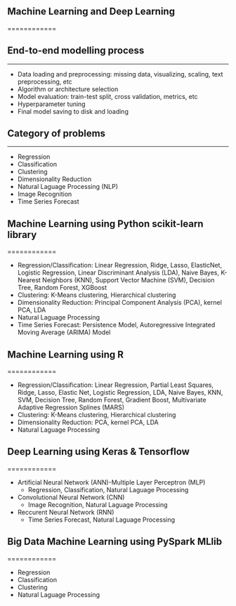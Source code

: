 ## Machine Learning and Deep Learning
============
## End-to-end modelling process
------------
- Data loading and preprocessing: missing data, visualizing, scaling, text preprocessing, etc
- Algorithm or architecture selection 
- Model evaluation: train-test split, cross validation, metrics, etc
- Hyperparameter tuning 
- Final model saving to disk and loading  

## Category of problems
------------
- Regression
- Classification
- Clustering
- Dimensionality Reduction
- Natural Laguage Processing (NLP)
- Image Recognition
- Time Series Forecast

## Machine Learning using Python scikit-learn library
============
- Regression/Classification: Linear Regression, Ridge, Lasso, ElasticNet, Logistic Regression, Linear Discriminant Analysis (LDA), Naive Bayes, K-Nearest Neighbors (KNN), Support Vector Machine (SVM), Decision Tree, Random Forest, XGBoost
- Clustering: K-Means clustering, Hierarchical clustering
- Dimensionality Reduction: Principal Component Analysis (PCA), kernel PCA, LDA
- Natural Laguage Processing
- Time Series Forecast: Persistence Model, Autoregressive Integrated Moving Average (ARIMA) Model

## Machine Learning using R
============
- Regression/Classification: Linear Regression, Partial Least Squares, Ridge, Lasso, Elastic Net, Logistic Regression, LDA, Naive Bayes, KNN, SVM, Decision Tree, Random Forest, Gradient Boost, Multivariate Adaptive Regression Splines (MARS)
- Clustering: K-Means clustering, Hierarchical clustering
- Dimensionality Reduction: PCA, kernel PCA, LDA
- Natural Laguage Processing

## Deep Learning using Keras & Tensorflow
============
- Artificial Neural Network (ANN)-Multiple Layer Perceptron (MLP)
  - Regression, Classification, Natural Laguage Processing
- Convolutional Neural Network (CNN)
  - Image Recognition, Natural Laguage Processing
- Reccurent Neural Network (RNN)
  - Time Series Forecast, Natural Laguage Processing 

## Big Data Machine Learning using PySpark MLlib
============
- Regression
- Classification
- Clustering
- Natural Laguage Processing
